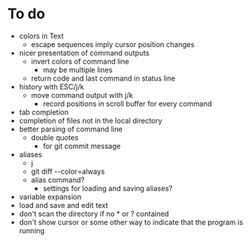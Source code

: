 To do
=====
- colors in Text
  - escape sequences imply cursor position changes
- nicer presentation of command outputs
  - invert colors of command line
    - may be multiple lines
  - return code and last command in status line
- history with ESC/j/k
  - move command output with j/k
    - record positions in scroll buffer for every command
- tab completion
- completion of files not in the local directory
- better parsing of command line
  - double quotes
    - for git commit message
- aliases
  - j
  - git diff --color=always
  - alias command?
    - settings for loading and saving aliases?
- variable expansion
- load and save and edit text
- don't scan the directory if no * or ? contained
- don't show cursor or some other way to indicate that the program is running
